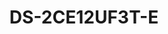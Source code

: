 ---
id: 21
title: "DS-2CE12UF3T-E"
slug: "DS-2CE12UF3T-E"
subTitle: "4K ColorVu PoC Mini Bullet Camera "
category: "turbohd"
imgCard: "/src/assets/images/turbohd/DS-2CE12UF3T-E/DS-2CE12UF3T-E.webp"
imgAlt: "DS-2CE12UF3T-E"
thumbnails: [
  "/src/assets/images/turbohd/DS-2CE12UF3T-E/DS-2CE12UF3T-E.webp",
]
features: [
  "8 MP resolution (3840 × 2160) for ultra-HD 4K imaging",
  "24/7 full-color surveillance with advanced ColorVu technology",
  "130 dB true WDR for clear images in challenging lighting",
  "3D DNR for sharp, noise-free visuals",
  "Fixed focal lens options: 2.8 mm, 3.6 mm, and 6 mm",
  "Up to 40 m white light distance for bright night-time monitoring",
  "IP67-rated for water and dust resistance in outdoor environments"
]
rating: 5
reviewCount: 50
specifications: {
  Camera: {
    Image_Sensor: "8 MP CMOS",
    Signal_System: "PAL/NTSC",
    Max_Resolution: "3840 (H) × 2160 (V)",
    Min_Illumination: "0.0005 Lux@(F1.0, AGC ON), 0 Lux with white light",
    Shutter_Time: {
      PAL: "1/12.5 s to 1/50,000 s",
      NTSC: "1/15 s to 1/50,000 s"
    },
    Day_Night: "24/7 Color Imaging",
    Angle_Adjustment: "Pan: 0° to 360°, Tilt: 0° to 180°, Rotation: 0° to 360°"
  },
  Lens: {
    Lens_Type: "2.8 mm, 3.6 mm, 6mm fixed focal lens",
    Focal_Length_FOV: "2.8 mm: H FOV 110°, V FOV 59°, D FOV 131°; 3.6 mm: H FOV 93°, V FOV 48°, D FOV 113°; 6 mm: H FOV 57°, V FOV 30°, D FOV 67°",
    Lens_Mount: "M16"
  },
  Image: {
    Frame_Rate: "TVI: 8 MP @ 12.5 fps/15 fps, 3K @ 20 fps, 1080P @ 25 fps/30 fps",
    Wide_Dynamic_Range_WDR: "≥130 dB",
    Image_Parameters_Switch: "STD/HIGH-SAT/HIGHLIGHT",
    Day_Night_Mode: "Color",
    White_Balance: "Auto/Manual",
    Image_Enhancement: "WDR, BLC, HLC, Global, HLS",
    Privacy_Mask: "4 programmable privacy masks",
    Noise_Reduction: "3D DNR/2D DNR",
    Image_Settings: "Brightness, Contrast, Mirror, Sharpness, Anti-Banding, Smart Light, AGC"
  },
  General: {
    Language: "English",
    Operating_Condition: "-40°C to 60°C (-40°F to 140°F), Humidity: 90% or less (non-condensing)",
    Material: "Metal",
    Communication: "HIKVISION-C",
    Dimension: "194.2 mm × 78 mm × 74.5 mm (7.65\" × 3.07\" × 2.93\")",
    Weight: "Approx. 566 g (1.25 lb.)",
    Power: {
      Power_Supply: "12 VDC ± 25%/PoC.at",
      Recommendation: "You are recommended to use one power adapter for one camera, and use 2-pin power supply for long-distance power supply.",
      Consumption: "Max. 5.1 W"
    }
  }
}
---